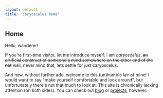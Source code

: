 ```yaml
---
layout: default
title: "caryoscelus home"
---
```


Home
----

Hello, wanderer!

If you're first-time visitor, let me introduce myself: i am *caryoscelus*,
<del>an artificial construct of someone's mind somewhere on the other end of the
net</del> well, never mind that, lets settle for *just* caryoscelus.

And now, without further ado, welcome to this (un)humble lair of mine! I would
want to say "make yourself comfortable and look around", but unfortunately
there's not that much to look at. This site is chronically lacking attention
(on both sides). You can check out [blog][blog] or [projects][projects],
however.

[blog]:         /blog/
[projects]:     /projects/
[contacts]:     /contacts/
